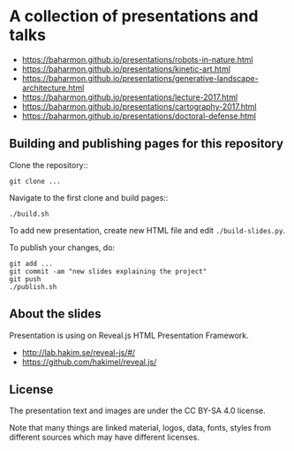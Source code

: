 A collection of presentations and talks
===========================================
 * https://baharmon.github.io/presentations/robots-in-nature.html
 * https://baharmon.github.io/presentations/kinetic-art.html
 * https://baharmon.github.io/presentations/generative-landscape-architecture.html
 * https://baharmon.github.io/presentations/lecture-2017.html
 * https://baharmon.github.io/presentations/cartography-2017.html
 * https://baharmon.github.io/presentations/doctoral-defense.html

Building and publishing pages for this repository
-------------------------------------------------

Clone the repository::

    git clone ...

Navigate to the first clone and build pages::

    ./build.sh

To add new presentation, create new HTML file and edit `./build-slides.py`.

To publish your changes, do:

    git add ...
    git commit -am "new slides explaining the project"
    git push
    ./publish.sh

About the slides
----------------

Presentation is using on Reveal.js HTML Presentation Framework.

 * http://lab.hakim.se/reveal-js/#/
 * https://github.com/hakimel/reveal.js/

License
-------

The presentation text and images are under the CC BY-SA 4.0 license.

Note that many things are linked material, logos, data, fonts, styles
from different sources which may have different licenses.
